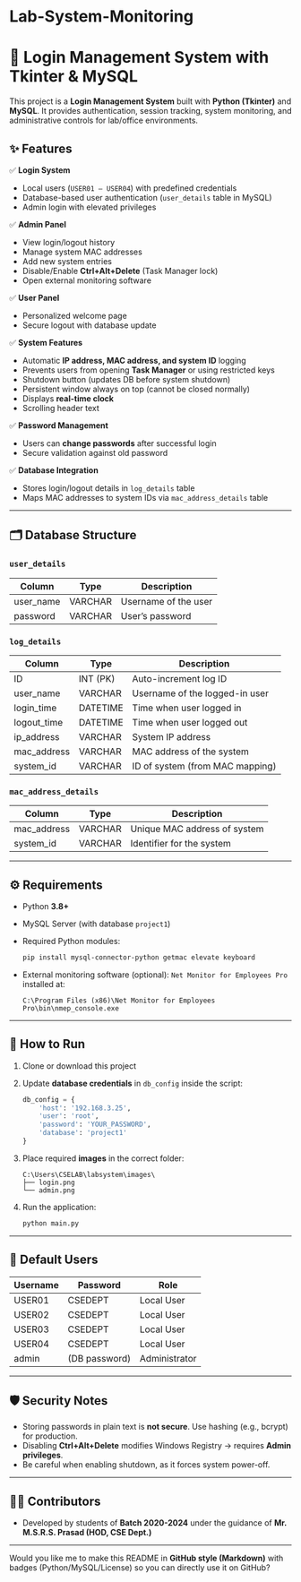 # Lab-System-Monitoring

# 🔐 Login Management System with Tkinter & MySQL

This project is a **Login Management System** built with **Python (Tkinter)** and **MySQL**.
It provides authentication, session tracking, system monitoring, and administrative controls for lab/office environments.

## ✨ Features

✅ **Login System**

* Local users (`USER01 – USER04`) with predefined credentials
* Database-based user authentication (`user_details` table in MySQL)
* Admin login with elevated privileges

✅ **Admin Panel**

* View login/logout history
* Manage system MAC addresses
* Add new system entries
* Disable/Enable **Ctrl+Alt+Delete** (Task Manager lock)
* Open external monitoring software

✅ **User Panel**

* Personalized welcome page
* Secure logout with database update

✅ **System Features**

* Automatic **IP address, MAC address, and system ID** logging
* Prevents users from opening **Task Manager** or using restricted keys
* Shutdown button (updates DB before system shutdown)
* Persistent window always on top (cannot be closed normally)
* Displays **real-time clock**
* Scrolling header text

✅ **Password Management**

* Users can **change passwords** after successful login
* Secure validation against old password

✅ **Database Integration**

* Stores login/logout details in `log_details` table
* Maps MAC addresses to system IDs via `mac_address_details` table

---

## 🗂 Database Structure

### `user_details`

| Column     | Type    | Description          |
| ---------- | ------- | -------------------- |
| user\_name | VARCHAR | Username of the user |
| password   | VARCHAR | User’s password      |

### `log_details`

| Column       | Type     | Description                     |
| ------------ | -------- | ------------------------------- |
| ID           | INT (PK) | Auto-increment log ID           |
| user\_name   | VARCHAR  | Username of the logged-in user  |
| login\_time  | DATETIME | Time when user logged in        |
| logout\_time | DATETIME | Time when user logged out       |
| ip\_address  | VARCHAR  | System IP address               |
| mac\_address | VARCHAR  | MAC address of the system       |
| system\_id   | VARCHAR  | ID of system (from MAC mapping) |

### `mac_address_details`

| Column       | Type    | Description                  |
| ------------ | ------- | ---------------------------- |
| mac\_address | VARCHAR | Unique MAC address of system |
| system\_id   | VARCHAR | Identifier for the system    |

---

## ⚙️ Requirements

* Python **3.8+**

* MySQL Server (with database `project1`)

* Required Python modules:

  ```bash
  pip install mysql-connector-python getmac elevate keyboard
  ```

* External monitoring software (optional):
  `Net Monitor for Employees Pro` installed at:

  ```
  C:\Program Files (x86)\Net Monitor for Employees Pro\bin\nmep_console.exe
  ```

---

## 🚀 How to Run

1. Clone or download this project
2. Update **database credentials** in `db_config` inside the script:

   ```python
   db_config = {
       'host': '192.168.3.25',
       'user': 'root',
       'password': 'YOUR_PASSWORD',
       'database': 'project1'
   }
   ```
3. Place required **images** in the correct folder:

   ```
   C:\Users\CSELAB\labsystem\images\
   ├── login.png
   └── admin.png
   ```
4. Run the application:

   ```bash
   python main.py
   ```

---

## 🔑 Default Users

| Username | Password      | Role          |
| -------- | ------------- | ------------- |
| USER01   | CSEDEPT       | Local User    |
| USER02   | CSEDEPT       | Local User    |
| USER03   | CSEDEPT       | Local User    |
| USER04   | CSEDEPT       | Local User    |
| admin    | (DB password) | Administrator |

---

## 🛡 Security Notes

* Storing passwords in plain text is **not secure**. Use hashing (e.g., bcrypt) for production.
* Disabling **Ctrl+Alt+Delete** modifies Windows Registry → requires **Admin privileges**.
* Be careful when enabling shutdown, as it forces system power-off.

---

## 👨‍💻 Contributors

* Developed by students of **Batch 2020-2024** under the guidance of
  **Mr. M.S.R.S. Prasad (HOD, CSE Dept.)**

---

Would you like me to make this README in **GitHub style (Markdown)** with badges (Python/MySQL/License) so you can directly use it on GitHub?

